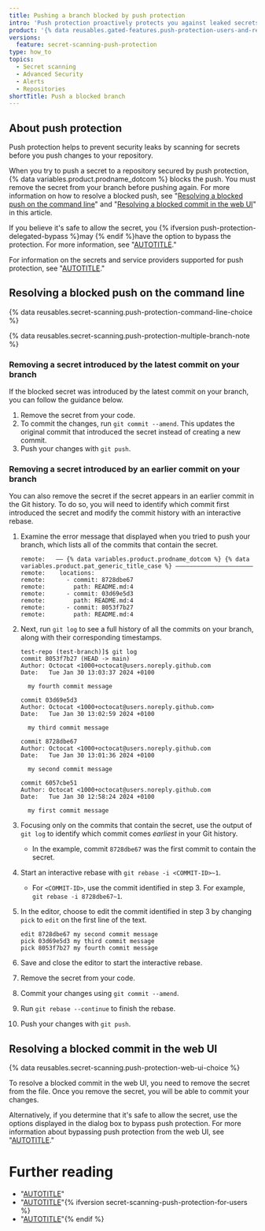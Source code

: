 ```yaml
---
title: Pushing a branch blocked by push protection
intro: 'Push protection proactively protects you against leaked secrets in your repositories. You can resolve blocked pushes and, once the detected secret is removed, you can push changes to your working branch from the command line or the web UI.'
product: '{% data reusables.gated-features.push-protection-users-and-repos %}'
versions:
  feature: secret-scanning-push-protection
type: how_to
topics:
  - Secret scanning
  - Advanced Security
  - Alerts
  - Repositories
shortTitle: Push a blocked branch
---
```


## About push protection

Push protection helps to prevent security leaks by scanning for secrets before you push changes to your repository.

When you try to push a secret to a repository secured by push protection, {% data variables.product.prodname_dotcom %} blocks the push. You must remove the secret from your branch before pushing again. For more information on how to resolve a blocked push, see "[Resolving a blocked push on the command line](#resolving-a-blocked-push-on-the-command-line)" and "[Resolving a blocked commit in the web UI](#resolving-a-blocked-commit-in-the-web-ui)" in this article.

If you believe it's safe to allow the secret, you {% ifversion push-protection-delegated-bypass %}may {% endif %}have the option to bypass the protection. For more information, see "[AUTOTITLE](/code-security/secret-scanning/working-with-push-protection)."

For information on the secrets and service providers supported for push protection, see "[AUTOTITLE](/code-security/secret-scanning/secret-scanning-patterns#supported-secrets)."

## Resolving a blocked push on the command line

{% data reusables.secret-scanning.push-protection-command-line-choice %}

{% data reusables.secret-scanning.push-protection-multiple-branch-note %}

### Removing a secret introduced by the latest commit on your branch

If the blocked secret was introduced by the latest commit on your branch, you can follow the guidance below.

1. Remove the secret from your code.
1. To commit the changes, run `git commit --amend`. This updates the original commit that introduced the secret instead of creating a new commit.
1. Push your changes with `git push`.

### Removing a secret introduced by an earlier commit on your branch

You can also remove the secret if the secret appears in an earlier commit in the Git history. To do so, you will need to identify which commit first introduced the secret and modify the commit history with an interactive rebase.

1. Examine the error message that displayed when you tried to push your branch, which lists all of the commits that contain the secret.

   ```text
   remote:   —— {% data variables.product.prodname_dotcom %} {% data variables.product.pat_generic_title_case %} ——————————————————————
   remote:    locations:
   remote:      - commit: 8728dbe67
   remote:        path: README.md:4
   remote:      - commit: 03d69e5d3
   remote:        path: README.md:4
   remote:      - commit: 8053f7b27
   remote:        path: README.md:4
   ```

1. Next, run `git log` to see a full history of all the commits on your branch, along with their corresponding timestamps.

   ```text
   test-repo (test-branch)]$ git log
   commit 8053f7b27 (HEAD -> main)
   Author: Octocat <1000+octocat@users.noreply.github.com
   Date:   Tue Jan 30 13:03:37 2024 +0100

     my fourth commit message

   commit 03d69e5d3
   Author: Octocat <1000+octocat@users.noreply.github.com>
   Date:   Tue Jan 30 13:02:59 2024 +0100

     my third commit message

   commit 8728dbe67
   Author: Octocat <1000+octocat@users.noreply.github.com
   Date:   Tue Jan 30 13:01:36 2024 +0100

     my second commit message

   commit 6057cbe51
   Author: Octocat <1000+octocat@users.noreply.github.com
   Date:   Tue Jan 30 12:58:24 2024 +0100

     my first commit message

1. Focusing only on the commits that contain the secret, use the output of `git log` to identify which commit comes _earliest_ in your Git history.
   - In the example, commit `8728dbe67` was the first commit to contain the secret.
1. Start an interactive rebase with `git rebase -i <COMMIT-ID>~1`.
   - For `<COMMIT-ID>`, use the commit identified in step 3. For example, `git rebase -i 8728dbe67~1`.
1. In the editor, choose to edit the commit identified in step 3 by changing `pick` to `edit` on the first line of the text.

   ```text
   edit 8728dbe67 my second commit message
   pick 03d69e5d3 my third commit message
   pick 8053f7b27 my fourth commit message
   ```

1. Save and close the editor to start the interactive rebase.
1. Remove the secret from your code.
1. Commit your changes using `git commit --amend`.
1. Run `git rebase --continue` to finish the rebase.
1. Push your changes with `git push`.

## Resolving a blocked commit in the web UI

{% data reusables.secret-scanning.push-protection-web-ui-choice %}

To resolve a blocked commit in the web UI, you need to remove the secret from the file. Once you remove the secret, you will be able to commit your changes.

Alternatively, if you determine that it's safe to allow the secret, use the options displayed in the dialog box to bypass push protection. For more information about bypassing push protection from the web UI, see "[AUTOTITLE](/code-security/secret-scanning/working-with-push-protection#bypassing-push-protection-when-working-with-the-web-ui)."

# Further reading

- "[AUTOTITLE](/code-security/secret-scanning/working-with-push-protection)"
- "[AUTOTITLE](/code-security/secret-scanning/push-protection-for-repositories-and-organizations)"{% ifversion secret-scanning-push-protection-for-users %}
- "[AUTOTITLE](/code-security/secret-scanning/push-protection-for-users)"{% endif %}
